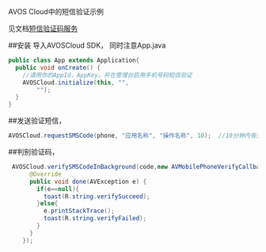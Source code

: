 AVOS Cloud中的短信验证示例

见文档[短信验证码服务](https://cn.avoscloud.com/docs/android_guide.html#短信验证码服务)

##安装
导入AVOSCloud SDK，
同时注意App.java
```java
public class App extends Application{
  public void onCreate() {
    //请用你的AppId，AppKey。并在管理台启用手机号码短信验证
    AVOSCloud.initialize(this, "",
        "");
  }
}
```

##发送验证短信，

```java
AVOSCloud.requestSMSCode(phone, "应用名称", "操作名称", 10);  //10分钟内有效
```

##判别验证码，

```java
 AVOSCloud.verifySMSCodeInBackground(code,new AVMobilePhoneVerifyCallback() {
      @Override
      public void done(AVException e) {
        if(e==null){
          toast(R.string.verifySucceed);
        }else{
          e.printStackTrace();
          toast(R.string.verifyFailed);
        }
      }
    });
```
